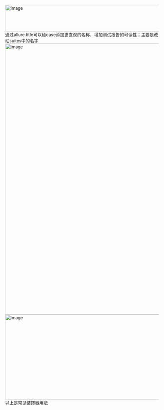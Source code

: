 <img width="527" height="87" alt="image" src="https://github.com/user-attachments/assets/bf5d9d1f-6205-4fd9-85e5-02bee2795d62" /><br>
通过allure.title可以给case添加更直观的名称，增加测试报告的可读性；主要是改动suites中的名字<br>
<img width="1919" height="889" alt="image" src="https://github.com/user-attachments/assets/02f51a8a-f177-4633-a0a2-073bbf27f154" /><br>
<img width="758" height="279" alt="image" src="https://github.com/user-attachments/assets/01dfcb5f-9452-4945-b483-5fbc970b142c" /><br>
以上是常见装饰器用法

